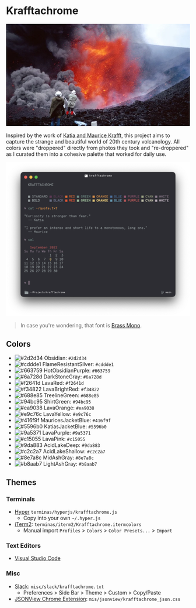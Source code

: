 # Krafftachrome

![krafft photo](https://raw.githubusercontent.com/fonsecapeter/krafftachrome_visual_studio_code/main/media/krafft_photo.webp)

Inspired by the work of [Katia and Maurice Krafft](https://en.wikipedia.org/wiki/Katia_and_Maurice_Krafft), this project aims to capture the strange and beautiful world of 20th century volcanology. All colors were "droppered" directly from photos they took and "re-droppered" as I curated them into a cohesive palette that worked for daily use.

![krafftachrome terminal](/media/term.png "term.png")

> In case you're wondering, that font is [Brass Mono](https://github.com/fonsecapeter/brass_mono).

## Colors

- ![#2d2d34](https://via.placeholder.com/15/2d2d34/2d2d34.png) Obsidian: `#2d2d34`
- ![#cddde1](https://via.placeholder.com/15/cddde1/cddde1.png) FlameResistantSilver: `#cddde1`
- ![#663759](https://via.placeholder.com/15/663759/663759.png) HotObsidianPurple: `#663759`
- ![#6a728d](https://via.placeholder.com/15/6a728d/6a728d.png) DarkStoneGray: `#6a728d`
- ![#f2641d](https://via.placeholder.com/15/f2641d/f2641d.png) LavaRed: `#f2641d`
- ![#f34822](https://via.placeholder.com/15/f34822/f34822.png) LavaBrightRed: `#f34822`
- ![#688e85](https://via.placeholder.com/15/688e85/688e85.png) TreelineGreen: `#688e85`
- ![#94bc95](https://via.placeholder.com/15/94bc95/94bc95.png) ShirtGreen: `#94bc95`
- ![#ea9038](https://via.placeholder.com/15/ea9038/ea9038.png) LavaOrange: `#ea9038`
- ![#e9c76c](https://via.placeholder.com/15/e9c76c/e9c76c.png) LavaYellow: `#e9c76c`
- ![#416f9f](https://via.placeholder.com/15/416f9f/416f9f.png) MauricesJacketBlue: `#416f9f`
- ![#5596b0](https://via.placeholder.com/15/5596b0/5596b0.png) KatiasJacketBlue: `#5596b0`
- ![#9a5371](https://via.placeholder.com/15/9a5371/9a5371.png) LavaPurple: `#9a5371`
- ![#c15055](https://via.placeholder.com/15/c15055/c15055.png) LavaPink: `#c15055`
- ![#9da883](https://via.placeholder.com/15/9da883/9da883.png) AcidLakeDeep: `#9da883`
- ![#c2c2a7](https://via.placeholder.com/15/c2c2a7/c2c2a7.png) AcidLakeShallow: `#c2c2a7`
- ![#8e7a8c](https://via.placeholder.com/15/8e7a8c/8e7a8c.png) MidAshGray: `#8e7a8c`
- ![#b8aab7](https://via.placeholder.com/15/b8aab7/b8aab7.png) LightAshGray: `#b8aab7`

## Themes

### Terminals

- [Hyper](https://hyper.is/) `terminas/hyperjs/krafftachrome.js`
  - Copy into your own `~/.hyper.js`
- [iTerm2](https://www.iterm2.com/): `terminas/iterm2/Krafftachrome.itermcolors`
  - Manual import `Profiles` > `Colors` > `Color Presets...` > `Import`

### Text Editors

- [Visual Studio Code](https://github.com/fonsecapeter/krafftachrome_visual_studio_code)

### Misc

- [Slack](https://slack.com/): `misc/slack/krafftachrome.txt`
  - Preferences > Side Bar > Theme > Custom > Copy/Paste
- [JSONView Chrome Extension](https://jsonview.com/): `mis/jsonview/krafftachrome_json.css`
